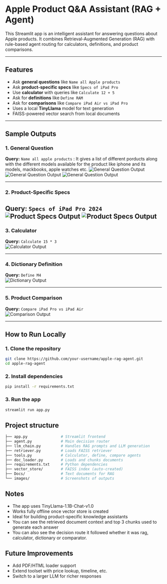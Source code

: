 # Apple Product Q&A Assistant (RAG + Agent)

This Streamlit app is an intelligent assistant for answering questions about Apple products. It combines Retrieval-Augmented Generation (RAG) with rule-based agent routing for calculators, definitions, and product comparisons.

---

## Features

- Ask **general questions** like `Name all Apple products`
- Ask **product-specific specs** like `Specs of iPad Pro`
- Use **calculator** with queries like `Calculate 12 + 5`
- Ask for **definitions** like `Define RAM`
- Ask for **comparisons** like `Compare iPad Air vs iPad Pro`
- Uses a local **TinyLlama** model for text generation
- FAISS-powered vector search from local documents

---

## Sample Outputs

### 1. General Question  
**Query:** `Name all apple products`  : It gives a list of different porducts along with the different models available for the product like iphone and its models, mackbooks, apple watches etc.
![General Question Output](images/ou[put_general1.png)
![General Question Output](images/output_general2.png)
![General Question Output](images/output_general3.png)

---

### 2. Product-Specific Specs  
**Query:** `Specs of iPad Pro 2024`  
![Product Specs Output](images/output_specific1.png)
![Product Specs Output](images/output_specific2.png)
---

### 3. Calculator  
**Query:** `Calculate 15 * 3`  
![Calculator Output](images/output_calculator.png)

---

### 4. Dictionary Definition  
**Query:** `Define M4`  
![Dictionary Output](images/output_dictionary.png)

---

### 5. Product Comparison  
**Query:** `Compare iPad Pro vs iPad Air`  
![Comparison Output](images/output_compare.png)

---

## How to Run Locally

### 1. Clone the repository

```bash
git clone https://github.com/your-username/apple-rag-agent.git
cd apple-rag-agent
```

### 2. Install dependencies 

```bash
pip install -r requirements.txt
```

### 3. Run the app

```bash
streamlit run app.py
```

## Project structure 

```bash
├── app.py               # Streamlit frontend
├── agent.py             # Main decision router
├── llm_chain.py         # Handles RAG prompts and LLM generation
├── retriever.py         # Loads FAISS retriever
├── tools.py             # Calculator, define, compare agents
├── doc_loader.py        # Loads and chunks documents
├── requirements.txt     # Python dependencies
├── vector_store/        # FAISS index (auto-created)
├── Docs/                # Text documents for RAG
└── images/              # Screenshots of outputs
```

## Notes 
- The app uses TinyLlama-1.1B-Chat-v1.0
- Works fully offline once vector store is created
- Ideal for building product-specific knowledge assistants
- You can see the retrieved document context and top 3 chunks used to generate each answer
- You can also see the decision route it followed whether it was rag, calculator, dictionary or comparator.

## Future Improvements 
- Add PDF/HTML loader support
- Extend toolset with price lookup, timeline, etc.
- Switch to a larger LLM for richer responses

